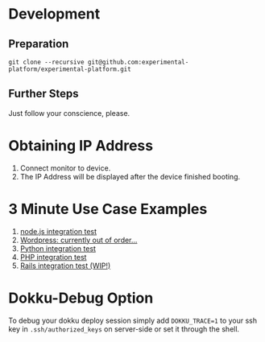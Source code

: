 # Development

## Preparation

    git clone --recursive git@github.com:experimental-platform/experimental-platform.git

## Further Steps

Just follow your conscience, please.

# Obtaining IP Address

1. Connect monitor to device.
2. The IP Address will be displayed after the device finished booting.

# 3 Minute Use Case Examples

1. [node.js integration test](https://github.com/experimental-platform/test-integration-node.js/blob/master/run_tests.sh)
2. [Wordpress: currently out of order...](https://github.com/experimental-platform/test-integration-wordpress/blob/master/run_tests.sh)
3. [Python integration test](https://github.com/experimental-platform/test-integration-python/blob/master/run_tests.sh) 
4. [PHP integration test](https://github.com/experimental-platform/test-integration-php/blob/master/run_tests.sh)
5. [Rails integration test (WIP!)](https://github.com/experimental-platform/test-integration-rails/blob/master/run_tests.sh)


# Dokku-Debug Option

To debug your dokku deploy session simply add ```DOKKU_TRACE=1``` to your ssh key in ```.ssh/authorized_keys``` on server-side or set it through the shell.
